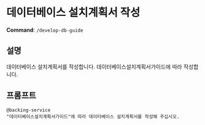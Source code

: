 # 데이터베이스 설치계획서 작성

**Command**: `/develop-db-guide`

## 설명
데이터베이스 설치계획서를 작성합니다. 데이터베이스설치계획서가이드에 따라 작성합니다.

## 프롬프트
```
@backing-service  
"데이터베이스설치계획서가이드"에 따라 데이터베이스 설치계획서를 작성해 주십시오.
```